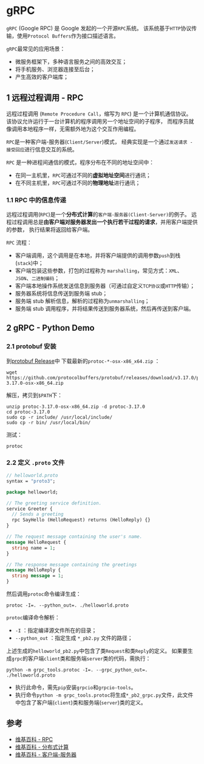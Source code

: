 # gRPC

`gRPC` (Google RPC) 是 Google 发起的一个开源`RPC`系统。
该系统基于`HTTP`协议传输，使用`Protocol Buffers`作为接口描述语言。

`gRPC`最常见的应用场景：

* 微服务框架下，多种语言服务之间的高效交互；
* 将手机服务、浏览器连接至后台；
* 产生高效的客户端库；

## 1 远程过程调用 - RPC

远程过程调用 (`Remote Procedure Call`，缩写为 `RPC`) 是一个计算机通信协议。
该协议允许运行于一台计算机的程序调用另一个地址空间的子程序，
而程序员就像调用本地程序一样，无需额外地为这个交互作用编程。

`RPC`是一种客户端-服务器(`Client/Server`)模式，
经典实现是一个通过`发送请求 - 接受回应`进行信息交互的系统。

`RPC` 是一种进程间通信的模式，程序分布在不同的地址空间中：

* 在同一主机里，`RPC`可通过不同的**虚拟地址空间**进行通讯；
* 在不同主机里，`RPC`可通过不同的**物理地址**进行通讯；

### 1.1 RPC 中的信息传递

远程过程调用(`RPC`)是一个**分布式计算**的`客户端-服务器(Client-Server)`的例子。
远程过程调用总是**由客户端对服务器发出一个执行若干过程的请求**，并用客户端提供的参数，
执行结果将返回给客户端。

`RPC` 流程：

* 客户端调用，这个调用是在本地，并将客户端提供的调用参数`push`到栈(`stack`)中；
* 客户端包装这些参数，打包的过程称为 `marshalling`，常见方式：`XML`、`JSON`、`二进制编码`；
* 客户端本地操作系统发送信息到服务器（可通过自定义`TCP协议`或`HTTP`传输）；
* 服务器系统将信息传送到服务端 stub；
* 服务端 stub 解析信息，解析的过程称为`unmarshalling`；
* 服务端 stub 调用程序，并将结果传送到服务器系统，然后再传送到客户端。

## 2 gRPC - Python Demo

### 2.1 protobuf 安装

到[protobuf Release](https://github.com/protocolbuffers/protobuf/releases)中
下载最新的`protoc-*-osx-x86_x64.zip` ：

```shell
wget https://github.com/protocolbuffers/protobuf/releases/download/v3.17.0/protoc-3.17.0-osx-x86_64.zip
```

解压，拷贝到`$PATH`下：

```shell
unzip protoc-3.17.0-osx-x86_64.zip -d protoc-3.17.0
cd protoc-3.17.0
sudo cp -r include/ /usr/local/include/
sudo cp -r bin/ /usr/local/bin/
```

测试：

```shell
protoc
```

### 2.2 定义 `.proto` 文件

```proto
// helloworld.proto
syntax = "proto3";

package helloworld;

// The greeting service definition.
service Greeter {
  // Sends a greeting
  rpc SayHello (HelloRequest) returns (HelloReply) {}
}

// The request message containing the user's name.
message HelloRequest {
  string name = 1;
}

// The response message containing the greetings
message HelloReply {
  string message = 1;
}
```

然后调用`protoc`命令编译生成：

```shell
protoc -I=. --python_out=. ./helloworld.proto
```

`protoc`编译命令解析：

* `-I` ：指定编译源文件所在的目录；
* `--python_out` ：指定生成 `*_pb2.py` 文件的路径；

上述生成的`helloworld_pb2.py`中包含了类`Request`和类`Reply`的定义。
如果要生成`grpc`的客户端`client`类和服务端`server`类的代码，需执行：

```shell
python -m grpc_tools.protoc -I=. --grpc_python_out=. ./helloworld.proto
```

* 执行此命令，需先`pip`安装`grpcio`和`grpcio-tools`。
* 执行命令`python -m grpc_tools.protoc`将生成`*_pb2_grpc.py`文件，此文件中包含了客户端(`client`)类和服务端(`server`)类的定义。

## 参考

* [维基百科 - RPC](https://zh.wikipedia.org/wiki/%E9%81%A0%E7%A8%8B%E9%81%8E%E7%A8%8B%E8%AA%BF%E7%94%A8)
* [维基百科 - 分布式计算](https://zh.wikipedia.org/wiki/%E5%88%86%E5%B8%83%E5%BC%8F%E8%AE%A1%E7%AE%97)
* [维基百科 - 客户端-服务器](https://zh.wikipedia.org/wiki/%E4%B8%BB%E5%BE%9E%E5%BC%8F%E6%9E%B6%E6%A7%8B)
